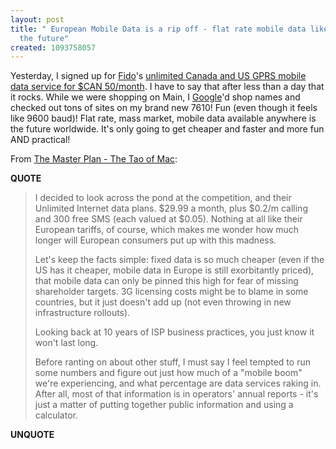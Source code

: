 ```yaml
---
layout: post
title: " European Mobile Data is a rip off - flat rate mobile data like Fido's is
  the future"
created: 1093758057
---
```

Yesterday, I signed up for <a href="http://www.fido.ca">Fido</a>'s <a href="http://www.fido.ca/portal/en/packages/datapackages.shtml">unlimited Canada and US GPRS mobile data service for $CAN 50/month</a>.  I have to say that after less than a day that it rocks.  While we were shopping on Main, I <a href="http://www.google.com/palm">Google</a>'d shop names and checked out tons of sites on my brand new 7610! Fun (even though it feels like 9600 baud)!  Flat rate, mass market, mobile data available anywhere is the future worldwide.  It's only going to get cheaper and faster and more fun AND practical!

From <a href="http://the.taoofmac.com/space#p-8">The Master Plan - The Tao of Mac</a>:
<p><strong>QUOTE</strong></p><blockquote>I decided to look across the pond at the competition, and their Unlimited Internet data plans. $29.99 a month, plus $0.2/m calling and 300 free SMS (each valued at $0.05). Nothing at all like their European tariffs, of course, which makes me wonder how much longer will European consumers put up with this madness.

Let's keep the facts simple: fixed data is so much cheaper (even if the US has it cheaper, mobile data in Europe is still exorbitantly priced), that mobile data can only be pinned this high for fear of missing shareholder targets. 3G licensing costs might be to blame in some countries, but it just doesn't add up (not even throwing in new infrastructure rollouts).

Looking back at 10 years of ISP business practices, you just know it won't last long.

Before ranting on about other stuff, I must say I feel tempted to run some numbers and figure out just how much of a "mobile boom" we're experiencing, and what percentage are data services raking in. After all, most of that information is in operators' annual reports - it's just a matter of putting together public information and using a calculator.</blockquote><p><strong>UNQUOTE</strong></p>

